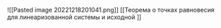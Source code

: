 ![[Pasted image 20221218201041.png]]
[[Теорема о точках равновесия для линеаризованной системы и исходной  ]]